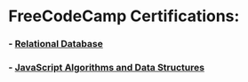 # FreeCodeCamp Certifications:
###  - [Relational Database](https://github.com/vsonap/FCC/tree/main/Relational%20Database)
### - [JavaScript Algorithms and Data Structures](https://github.com/vsonap/FCC/tree/main/JS)

